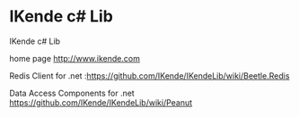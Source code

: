 IKende c# Lib
=========

IKende c# Lib

home page http://www.ikende.com

Redis Client for .net :https://github.com/IKende/IKendeLib/wiki/Beetle.Redis

Data Access Components for .net https://github.com/IKende/IKendeLib/wiki/Peanut
